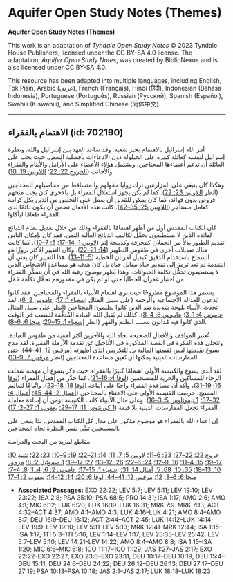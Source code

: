 # Aquifer Open Study Notes (Themes)

**Aquifer Open Study Notes (Themes)**

This work is an adaptation of *Tyndale Open Study Notes* © 2023 Tyndale House Publishers, licensed under the CC BY\-SA 4\.0 license. The adaptation, *Aquifer Open Study Notes*, was created by BiblioNexus and is also licensed under CC BY\-SA 4\.0\.

This resource has been adapted into multiple languages, including English, Tok Pisin, Arabic (عربي), French (Français), Hindi (हिंदी), Indonesian (Bahasa Indonesia), Portuguese (Português), Russian (Русский), Spanish (Español), Swahili (Kiswahili), and Simplified Chinese (简体中文).



--------------------------------

## الاهتمام بالفقراء (id: 702190)

أمر الله إسرائيل بالاهتمام بخير شعبه. وقد ساعد العهد بين إسرائيل والله، ونظرة إسرائيل لنفسه كعائلة كبيرة على الحيلولة دون الادعاءات بأفضلية البعض. حيث يجب على العائلة أن تدعم أعضاءها المحتاجين. ويشتمل هؤلاء الأعضاء على الأرامل والأيتام والفقراء والأجانب ([الخروج 22: 22](https://ref.ly/Exod22:22)؛ [اللاويين 19: 10](https://ref.ly/Lev19:10)).

وهكذا كان ينبغي على المزارعين ترك زوايا حقولهم والمتساقط من محاصيلهم للمحتاجين (انظر [اللاويين 23: 22](https://ref.ly/Lev23:22)). كما لم يكن يجوز استغلال الفقراء بل بالأحرى كان يجب منحهم قروض بدون فوائد، كما كان يمكن للمَدين أن يعمل على التخلص من الدَين بكل كرامة كعامل مستأجر ([اللاويين 25: 35–42](https://ref.ly/Lev25:35-Lev25:42)). كانت هذه الأفعال تضمن أن يكون دائمًا لدى الفقراء طعامًا ليأكلوا.

كان الكتاب المقدس أول مَن أظهر اهتمامًا بالفقراء وذلك من خلال تعديل نظام الذبائح لفائدة الذين لا يستطيعون تحمُّل تكاليف الذبائح الغالية الثمن. فقد كان بإمكان الناس تقديم الطيور بدلاً من الحملان كمحرقة وكذبيحة إثم ([لاويين 1: 14–17](https://ref.ly/Lev1:14-Lev1:17)؛ [5: 7–10](https://ref.ly/Lev5:7-Lev5:10)). كما كانت هناك تعديلات أخرى في طقوس التطهير ([14: 21–22](https://ref.ly/Lev14:21-Lev14:22)). وكان التغيير الأكثر بروزًا هو السماح باستخدام الدقيق كبديل لقربان الخطية ([5: 11–13](https://ref.ly/Lev5:11-Lev5:13)). هذا التغيير كان يعني أن التقدمة لم تعد ترمز إلى تقديم حياة مقابل حياة بل كان هدفه هو مساعدة الأشخاص الذين لا يستطيعون تحمُّل تكلفة الحيوانات. وهذا يُظهر بوضوح رغبة الله في أن يتمكَّن الفقراء من اختبار غفران الخطايا حتى لو لم يكن في مقدورهم تحمُّل تكلفة حَمَل.

يستمر هذا الموضوع مطروحًا حيث نرى اهتمام الأنبياء بالفقراء والمحتاجين. فقد كانوا يَدعون للعدالة الاجتماعية والرحمة (على سبيل المثال [إشعياء 1: 17](https://ref.ly/Isa1:17)؛ [عاموس 2: 6](https://ref.ly/Amos2:6)). لقد تحدث الأنبياء بلهجة شديدة ضد الذين كانوا يظلمون المحتاجين (انظر على سبيل المثال [عاموس 4: 1–3](https://ref.ly/Amos4:1-Amos4:3)؛ [عاموس 8: 4–8](https://ref.ly/Amos8:4-Amos8:8)). كذلك لم يَقبل الله العبادة المُدقِّقة للشعب في الوقت الذي كانوا فيه مُدانون بسبب الظلم والقهر (انظر [إشعياء 1: 15–20](https://ref.ly/Isa1:15-Isa1:20)؛ [ميخا 6: 6–8](https://ref.ly/Mic6:6-Mic6:8)).

تُعتبر المواقف والأفعال الصحيحة تجاه الله والآخرين أكثر أهمية من طقوس العبادة. وتتجلى هذه الفكرة في القصة المذكورة في الأناجيل عن تقدمة الأرملة الفقيرة. لقد مدح يسوع تقدمتها ليس لقيمتها المالية بل للتكريس الذي أظهرته ([مرقس 12: 41–44](https://ref.ly/Mark12:41-Mark12:44)). حتى الممارسات الدينية يمكنها أن تُعيق مساعدة المحتاجين (انظر [مرقس 7: 9–13](https://ref.ly/Mark7:9-Mark7:13)).

لقد أبدى يسوع والكنيسة الأولى اهتمامًا كبيرًا بالفقراء. حيث ذكر يسوع أن مهمته شملت الرجاء للمساكين والحرية للمنسحقين ([لوقا 4: 16–21](https://ref.ly/Luke4:16-Luke4:21)). كما حذَّر من إهمال الفقراء ([لوقا 16: 19–31](https://ref.ly/Luke16:19-Luke16:31))، وأكد أن مساعدة الفقراء واجبًا على أتباعه ([لوقا 18: 18–23](https://ref.ly/Luke18:18-Luke18:23)). واتِّباعًا لتعاليم المسيح، حرصت الكنيسة الأولى على الاعتناء بالمحتاجين ([أعمال 2: 44–45؛](https://ref.ly/Acts2:44-Acts2:45) [أعمال 4: 32–37؛](https://ref.ly/Acts4:32-Acts4:37) [1 تيموثاوس 5: 3–16](https://ref.ly/1Tim5:3-1Tim5:16)). وعلى مثال الأنبياء كانت الكنيسة تؤمن أن إساءة معاملة الفقراء تجعل الممارسات الدينية بلا قيمة ([1 كورنثوس 11: 17–29؛](https://ref.ly/1Cor11:17-1Cor11:29) [يعقوب 1: 27–2: 17](https://ref.ly/Jas1:27-Jas2:17)).

إن اعتناء الله بالفقراء هو موضوع مذكور على مدار كل الكتاب المقدس. لذا ينبغي على المسيحيين تبنِّي نفس النظرة تجاه المحتاجين.

مقاطع لمزيد من البحث والدراسة

[خروج 22: 22–27؛](https://ref.ly/Exod22:22-Exod22:27) [23: 6–11؛](https://ref.ly/Exod23:6-Exod23:11) [لاويين 5: 7،](https://ref.ly/Lev5:7) [11؛](https://ref.ly/Lev5:11) [14: 21–22؛](https://ref.ly/Lev14:21-Lev14:22) [19: 9–10؛](https://ref.ly/Lev19:9-Lev19:10) [23: 22؛](https://ref.ly/Lev23:22) [تثنية 10: 17–19؛](https://ref.ly/Deut10:17-Deut10:19) [15: 4–11؛](https://ref.ly/Deut15:4-Deut15:11) [16: 9–12؛](https://ref.ly/Deut16:9-Deut16:12) [24: 6–22؛](https://ref.ly/Deut24:6-Deut24:22) [26: 12–13؛](https://ref.ly/Deut26:12-Deut26:13) [27: 17–19؛](https://ref.ly/Deut27:17-Deut27:19) [1 صموئيل 2: 8؛](https://ref.ly/1Sam2:8) [مزمور 10: 13–18؛](https://ref.ly/Ps10:13-Ps10:18) [35: 10؛](https://ref.ly/Ps35:10) [68: 5؛](https://ref.ly/Ps68:5) [أمثال 14: 31؛](https://ref.ly/Prov14:31) [إشعياء 1: 15–17؛](https://ref.ly/Isa1:15-Isa1:17) [عاموس 2: 6؛](https://ref.ly/Amos2:6) [4: 1؛](https://ref.ly/Amos4:1) [8: 4–7؛](https://ref.ly/Amos8:4-Amos8:7) [ميخا 6: 6–8،](https://ref.ly/Mic6:6-Mic6:8) [12؛](https://ref.ly/Mic6:12) [مرقس 12: 41–44؛](https://ref.ly/Mark12:41-Mark12:44) [لوقا 6: 20؛](https://ref.ly/Luke6:20) [14: 12–14؛](https://ref.ly/Luke14:12-Luke14:14) [يعقوب 2: 1–17](https://ref.ly/Jas2:1-Jas2:17)

* **Associated Passages:** EXO 22:22; LEV 5:7; LEV 5:11; LEV 19:10; LEV 23:22; 1SA 2:8; PSA 35:10; PSA 68:5; PRO 14:31; ISA 1:17; AMO 2:6; AMO 4:1; MIC 6:12; LUK 6:20; LUK 16:19–LUK 16:31; MRK 7:9–MRK 7:13; ACT 4:32–ACT 4:37; AMO 4:1–AMO 4:3; LUK 4:16–LUK 4:21; AMO 8:4–AMO 8:7; DEU 16:9–DEU 16:12; ACT 2:44–ACT 2:45; LUK 14:12–LUK 14:14; LEV 19:9–LEV 19:10; LEV 5:11–LEV 5:13; MRK 12:41–MRK 12:44; ISA 1:15–ISA 1:17; 1TI 5:3–1TI 5:16; LEV 1:14–LEV 1:17; LEV 25:35–LEV 25:42; LEV 5:7–LEV 5:10; LEV 14:21–LEV 14:22; AMO 8:4–AMO 8:8; ISA 1:15–ISA 1:20; MIC 6:6–MIC 6:8; 1CO 11:17–1CO 11:29; JAS 1:27–JAS 2:17; EXO 22:22–EXO 22:27; EXO 23:6–EXO 23:11; DEU 10:17–DEU 10:19; DEU 15:4–DEU 15:11; DEU 24:6–DEU 24:22; DEU 26:12–DEU 26:13; DEU 27:17–DEU 27:19; PSA 10:13–PSA 10:18; JAS 2:1–JAS 2:17; LUK 18:18–LUK 18:23

